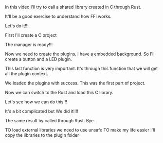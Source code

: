 In this video I'll try to call a shared library created in C through Rust.

It'll be a good exercise to understand how FFI works.

Let's do it!!!

First I'll create a C project

The manager is ready!!!

Now we need to create the plugins. I have a embedded background. So I'll create a button and a LED plugin.

This last function is very important. It's through this function that we will get all the plugin context.

We loaded the plugins with success. This was the first part of project.

Now we can switch to the Rust and load this C library.

Let's see how we can do this!!!

It's a bit complicated but We did it!!!!

The same result by called through Rust. Bye.

TO load external libraries we need to use unsafe
TO make my life easier I'll copy the libraries to the plugin folder
